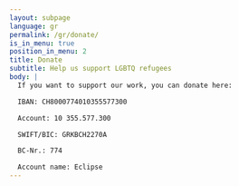 ```yaml
---
layout: subpage
language: gr
permalink: /gr/donate/
is_in_menu: true
position_in_menu: 2
title: Donate
subtitle: Help us support LGBTQ refugees
body: |
  If you want to support our work, you can donate here:

  IBAN: CH8000774010355577300

  Account: 10 355.577.300

  SWIFT/BIC: GRKBCH2270A

  BC-Nr.: 774

  Account name: Eclipse
---
```

